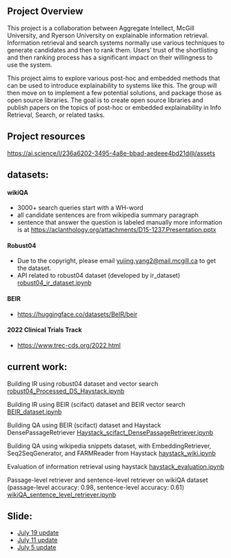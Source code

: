 ## Project Overview

This project is a collaboration between Aggregate Intellect, McGill University, and Ryerson University on explainable information retrieval. Information retrieval and search systems normally use various techniques to generate candidates and then to rank them. Users’ trust of the shortlisting and then ranking process has a significant impact on their willingness to use the system.

This project aims to explore various post-hoc and embedded methods that can be used to introduce explainability to systems like this. The group will then move on to implement a few potential solutions, and package those as open source libraries. The goal is to create open source libraries and publish papers on the topics of post-hoc or embedded explainability in Info Retrieval, Search, or related tasks. 

## Project resources
https://ai.science/l/236a6202-3495-4a8e-bbad-aedeee4bd21d@/assets

## datasets:

#### wikiQA
- 3000+ search queries start with a WH-word
- all candidate sentences are from wikipedia summary paragraph
- sentence that answer the question is labeled manually
more information is at https://aclanthology.org/attachments/D15-1237.Presentation.pptx

#### Robust04
- Due to the copyright, please email yujing.yang2@mail.mcgill.ca to get the dataset. 
- API related to robust04 dataset (developed by ir_dataset) [robust04_ir_dataset.ipynb](https://github.com/Aggregate-Intellect/xir/blob/main/robust04_ir_dataset.ipynb)

#### BEIR
- https://huggingface.co/datasets/BeIR/beir

#### 2022 Clinical Trials Track
- https://www.trec-cds.org/2022.html

## current work:
Building IR using robust04 dataset and vector search [robust04_Processed_DS_Haystack.ipynb](https://github.com/ChenKua/xir/blob/main/robust04_Processed_DS_Haystack.ipynb)

Building IR using BEIR (scifact) dataset and BEIR vector search [BEIR_dataset.ipynb](https://github.com/Aggregate-Intellect/xir/blob/main/BEIR_dataset.ipynb)

Building QA using BEIR (scifact) dataset and Haystack DensePassageRetriever [Haystack_scifact_DensePassageRetriever.ipynb](https://github.com/Aggregate-Intellect/xir/blob/main/Haystack_scifact_DensePassageRetriever.ipynb)

Building QA using wikipedia snippets dataset, with EmbeddingRetriever, Seq2SeqGenerator, and FARMReader from Haystack [haystack_wiki.ipynb](https://github.com/Aggregate-Intellect/xir/blob/main/haystack_wiki.ipynb)

Evaluation of information retrieval using haystack [haystack_evaluation.ipynb](https://github.com/Aggregate-Intellect/xir/blob/main/Haystack_evaluation.ipynb)

Passage-level retriever and sentence-level retriever on wikiQA dataset 
(passage-level accuracy: 0.98, sentence-level accuracy: 0.61)
[wikiQA_sentence_level_retriever.ipynb](https://github.com/Aggregate-Intellect/xir/blob/main/wikiQA_sentence_level_retriever.ipynb)

## Slide:
- [July 19 update](https://docs.google.com/presentation/d/1MSRtEfu1F7CeO0tNgg2Uzs_QBT2Y4f_Q92u_8wG9XSk/edit?usp=sharing)
- [July 11 update](https://docs.google.com/presentation/d/1X_ylGDiU-DLbVcgzU4qjKBBtwKOindJpChK4R4ngD50/edit?usp=sharing)
- [July 5 update](https://docs.google.com/presentation/d/1Xjq3BrhGhUpfGpPIfjJ1-Skss35qzlE_WhB4rzzHZh0/edit?usp=sharing)

